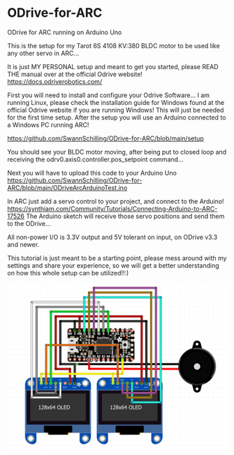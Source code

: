 # ODrive-for-ARC
ODrive for ARC running on Arduino Uno

This is the setup for my Tarot 6S 4108 KV:380 BLDC motor to be used like any other servo in ARC...

It is just MY PERSONAL setup and meant to get you started, please READ THE manual over at the official Odrive website!
https://docs.odriverobotics.com/

First you will need to install and configure your Odrive Software...
I am running Linux, please check the installation guide for Windows found at the official Odrive website if you are running Windows!
This will just be needed for the first time setup. After the setup you will use an Arduino connected to a Windows PC running ARC!

https://github.com/SwannSchilling/ODrive-for-ARC/blob/main/setup

You should see your BLDC motor moving, after being put to closed loop and receiving the odrv0.axis0.controller.pos_setpoint command...

Next you will have to upload this code to your Arduino Uno
https://github.com/SwannSchilling/ODrive-for-ARC/blob/main/ODriveArcArduinoTest.ino

In ARC just add a servo control to your project, and connect to the Arduino!
https://synthiam.com/Community/Tutorials/Connecting-Arduino-to-ARC-17526
The Arduino sketch will receive those servo positions and send them to the ODrive...

All non-power I/O is 3.3V output and 5V tolerant on input, on ODrive v3.3 and newer.

This tutorial is just meant to be a starting point, please mess around with my settings and share your experience, so we will get a better understanding on how this whole setup can be utilized!!:)

![alt text](https://github.com/SwannSchilling/ItsyBitsy_M4_Oled_Eyes/blob/main/OledsAndBuzzer.JPG)
